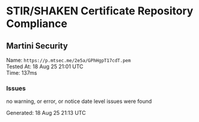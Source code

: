 # STIR/SHAKEN Certificate Repository Compliance

## Martini Security

Name: `https://p.mtsec.me/2e5a/GPhHgpT17cdT.pem`\
Tested At: 18 Aug 25 21:01 UTC\
Time: 137ms

### Issues

no warning, or error, or notice date level issues were found

Generated: 18 Aug 25 21:13 UTC